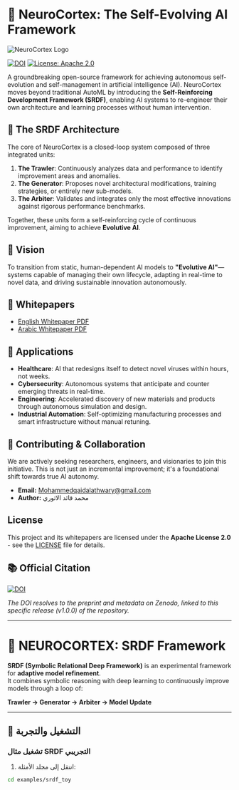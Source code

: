 # 🧠 NeuroCortex: The Self-Evolving AI Framework

![NeuroCortex Logo](https://raw.githubusercontent.com/mohammed-qaidalathwary/-NEUROCORTEX/main/assets/neurocortex_logo.png)

[![DOI](https://zenodo.org/badge/DOI/10.5281/zenodo.16945431.svg)](https://doi.org/10.5281/zenodo.16945431)
[![License: Apache 2.0](https://img.shields.io/badge/License-Apache_2.0-blue.svg)](https://opensource.org/licenses/Apache-2.0)

A groundbreaking open-source framework for achieving autonomous self-evolution and self-management in artificial intelligence (AI). NeuroCortex moves beyond traditional AutoML by introducing the **Self-Reinforcing Development Framework (SRDF)**, enabling AI systems to re-engineer their own architecture and learning processes without human intervention.

## 🧠 The SRDF Architecture

The core of NeuroCortex is a closed-loop system composed of three integrated units:

1.  **The Trawler**: Continuously analyzes data and performance to identify improvement areas and anomalies.  
2.  **The Generator**: Proposes novel architectural modifications, training strategies, or entirely new sub-models.  
3.  **The Arbiter**: Validates and integrates only the most effective innovations against rigorous performance benchmarks.  

Together, these units form a self-reinforcing cycle of continuous improvement, aiming to achieve **Evolutive AI**.

## 🚀 Vision

To transition from static, human-dependent AI models to **"Evolutive AI"**—systems capable of managing their own lifecycle, adapting in real-time to novel data, and driving sustainable innovation autonomously.

## 📄 Whitepapers

- [English Whitepaper PDF](https://github.com/mohammed-qaidalathwary/-NEUROCORTEX/blob/main/Self_Evolving_AI_Whitepaper_EN_Final.pdf)  
- [Arabic Whitepaper PDF](https://github.com/mohammed-qaidalathwary/-NEUROCORTEX/blob/main/%20Self_Evolving_AI_Whitepaper_AR_Final.pdf)  

## 🔮 Applications

*   **Healthcare**: AI that redesigns itself to detect novel viruses within hours, not weeks.  
*   **Cybersecurity**: Autonomous systems that anticipate and counter emerging threats in real-time.  
*   **Engineering**: Accelerated discovery of new materials and products through autonomous simulation and design.  
*   **Industrial Automation**: Self-optimizing manufacturing processes and smart infrastructure without manual retuning.  

## 🤝 Contributing & Collaboration

We are actively seeking researchers, engineers, and visionaries to join this initiative. This is not just an incremental improvement; it's a foundational shift towards true AI autonomy.

- **Email:** Mohammedqaidalathwary@gmail.com  
- **Author:** محمد قائد الاثوري  

## License

This project and its whitepapers are licensed under the **Apache License 2.0** - see the [LICENSE](LICENSE) file for details.

## 📚 Official Citation

[![DOI](https://zenodo.org/badge/DOI/10.5281/zenodo.16945431.svg)](https://doi.org/10.5281/zenodo.16945431)  

*The DOI resolves to the preprint and metadata on Zenodo, linked to this specific release (v1.0.0) of the repository.*

---

# 🧠 NEUROCORTEX: SRDF Framework

**SRDF (Symbolic Relational Deep Framework)** is an experimental framework for **adaptive model refinement**.  
It combines symbolic reasoning with deep learning to continuously improve models through a loop of:

**Trawler → Generator → Arbiter → Model Update**

---

## 🚀 التشغيل والتجربة

### تشغيل مثال SRDF التجريبي

1. انتقل إلى مجلد الأمثلة:
```bash
cd examples/srdf_toy
